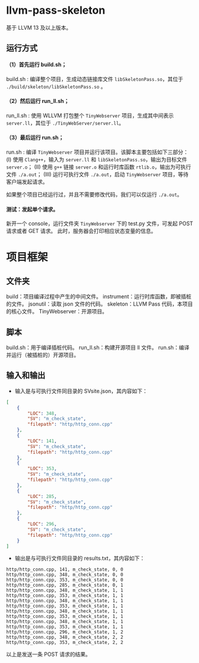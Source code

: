 # llvm-pass-skeleton

基于 LLVM 13 及以上版本。

## 运行方式
#### （1）首先运行 build.sh；
build.sh : 编译整个项目，生成动态链接库文件 `libSkeletonPass.so`，其位于 `./build/skeleton/libSkeletonPass.so` 。

#### （2）然后运行 run_ll.sh；
run_ll.sh : 使用 WLLVM 打包整个 `TinyWebserver` 项目，生成其中间表示 `server.ll`，其位于 `./TinyWebServer/server.ll`。

#### （3）最后运行 run.sh；
run.sh : 编译 `TinyWebserver` 项目并运行该项目。该脚本主要包括如下三部分：
(I) 使用 `Clang++`，输入为 `server.ll` 和 `libSkeletonPass.so`，输出为目标文件 `server.o`；
(II) 使用 `g++` 链接 `server.o` 和运行时库函数 `rtlib.o`，输出为可执行文件 `./a.out`；
(III) 运行可执行文件 `./a.out`，启动 `TinyWebserver` 项目，等待客户端发起请求。

如果整个项目已经运行过，并且不需要修改代码，我们可以仅运行 `./a.out`。

#### 测试：发起单个请求。
新开一个 console，运行文件夹 `TinyWebserver` 下的 test.py 文件，可发起 POST 请求或者 GET 请求。
此时，服务器会打印相应状态变量的信息。

# 项目框架

## 文件夹
build：项目编译过程中产生的中间文件。
instrument：运行时库函数，即被插桩的文件。
jsonutil：读取 json 文件的代码。
skeleton：LLVM Pass 代码，本项目的核心文件。
TinyWebserver：开源项目。

## 脚本
build.sh：用于编译插桩代码。
run_ll.sh：构建开源项目 ll 文件。
run.sh：编译并运行（被插桩的）开源项目。

## 输入和输出
- 输入是与可执行文件同目录的 SVsite.json，其内容如下：
```json
[
    {
        "LOC": 348,
        "SV": "m_check_state",
        "filepath": "http/http_conn.cpp"
    },
    {
        "LOC": 141,
        "SV": "m_check_state",
        "filepath": "http/http_conn.cpp"
    },
    {
        "LOC": 353,
        "SV": "m_check_state",
        "filepath": "http/http_conn.cpp"
    },
    {
        "LOC": 285,
        "SV": "m_check_state",
        "filepath": "http/http_conn.cpp"
    },
    {
        "LOC": 296,
        "SV": "m_check_state",
        "filepath": "http/http_conn.cpp"
    }
]

```

- 输出是与可执行文件同目录的 results.txt，其内容如下：
```
http/http_conn.cpp, 141, m_check_state, 0, 0
http/http_conn.cpp, 348, m_check_state, 0, 0
http/http_conn.cpp, 353, m_check_state, 0, 0
http/http_conn.cpp, 285, m_check_state, 0, 1
http/http_conn.cpp, 348, m_check_state, 1, 1
http/http_conn.cpp, 353, m_check_state, 1, 1
http/http_conn.cpp, 348, m_check_state, 1, 1
http/http_conn.cpp, 353, m_check_state, 1, 1
http/http_conn.cpp, 348, m_check_state, 1, 1
http/http_conn.cpp, 353, m_check_state, 1, 1
http/http_conn.cpp, 348, m_check_state, 1, 1
http/http_conn.cpp, 353, m_check_state, 1, 1
http/http_conn.cpp, 296, m_check_state, 1, 2
http/http_conn.cpp, 348, m_check_state, 2, 2
http/http_conn.cpp, 353, m_check_state, 2, 2

```
以上是发送一条 POST 请求的结果。
